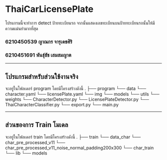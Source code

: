 # ThaiCarLicensePlate
โปรแกรมนี้จะทำการ detect ป้ายทะเบียนรถ จากนั้นแสดงเลขทะเบียนบนป้ายทะเบียนรถนั้นให้มีความแม่นยำมากที่สุด
 
### 6210450539 ญาณกร จารุเดชศิริ
### 6210451691 พันธุ์ธัช เสมสมญาต

------------------------------------------------------------------------------------------------------------------------

## โปรแกรมสำหรับส่วนใช้งานจริง
จะอยู่ในโฟลเดอร์ program โดยมีโครงสร้างดังนี้
.
├── program
    └── data
        └── character.yaml
        └── licensePlate.yaml
    └── img
    └── models
    └── utils
    └── weights
    └── CharacterDetector.py
    └── LicensePlateDetector.py
    └── ThaiCharacterClassifier.py
    └── export.py
    └── main.py












------------------------------------------------------------------------------------------------------------------------
## ส่วนของการ Train โมเดล
จะอยู่ในโฟลเดอร์ train โดยมีโครงสร้างดังนี้
.
├── train
    └── data_char
         └── char_pre_processed_v11
         └── char_pre_processed_v11_noise_normal_padding200x300
         └── char_train
    └── lib
    └── models
      



